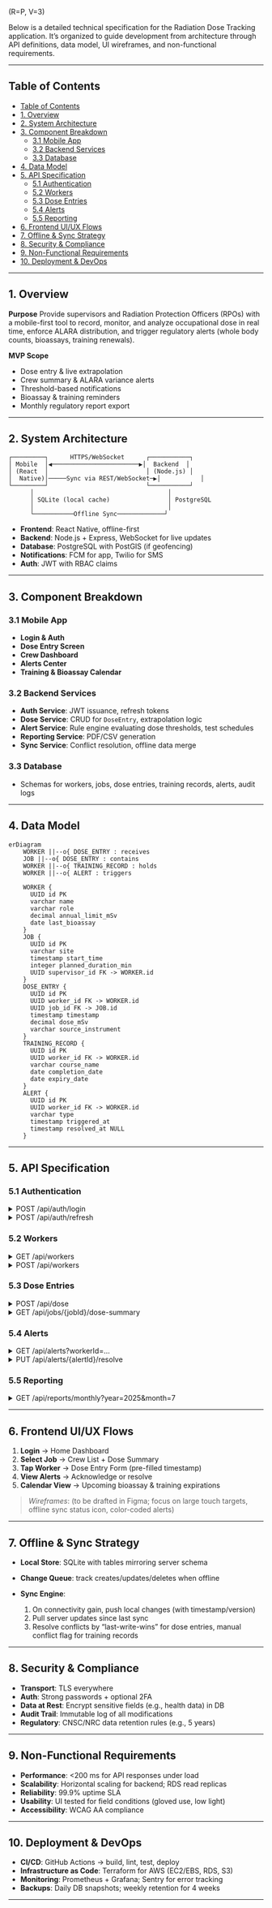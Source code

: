 (R=P, V=3)

Below is a detailed technical specification for the Radiation Dose Tracking application. It’s organized to guide development from architecture through API definitions, data model, UI wireframes, and non-functional requirements.

---

## Table of Contents

- [Table of Contents](#table-of-contents)
- [1. Overview](#1-overview)
- [2. System Architecture](#2-system-architecture)
- [3. Component Breakdown](#3-component-breakdown)
  - [3.1 Mobile App](#31-mobile-app)
  - [3.2 Backend Services](#32-backend-services)
  - [3.3 Database](#33-database)
- [4. Data Model](#4-data-model)
- [5. API Specification](#5-api-specification)
  - [5.1 Authentication](#51-authentication)
  - [5.2 Workers](#52-workers)
  - [5.3 Dose Entries](#53-dose-entries)
  - [5.4 Alerts](#54-alerts)
  - [5.5 Reporting](#55-reporting)
- [6. Frontend UI/UX Flows](#6-frontend-uiux-flows)
- [7. Offline \& Sync Strategy](#7-offline--sync-strategy)
- [8. Security \& Compliance](#8-security--compliance)
- [9. Non-Functional Requirements](#9-non-functional-requirements)
- [10. Deployment \& DevOps](#10-deployment--devops)

---

## 1. Overview

**Purpose**
Provide supervisors and Radiation Protection Officers (RPOs) with a mobile-first tool to record, monitor, and analyze occupational dose in real time, enforce ALARA distribution, and trigger regulatory alerts (whole body counts, bioassays, training renewals).

**MVP Scope**

* Dose entry & live extrapolation
* Crew summary & ALARA variance alerts
* Threshold-based notifications
* Bioassay & training reminders
* Monthly regulatory report export

---

## 2. System Architecture

```
┌─────────┐      HTTPS/WebSocket      ┌───────────┐
│ Mobile  │◀────────────────────────▶│  Backend  │
│ (React  │                           │ (Node.js) │
│  Native)│─────Sync via REST/WebSocket─▶│           │
└─────────┘                           └───────────┘
      │                                     │
      │ SQLite (local cache)                │ PostgreSQL
      │                                     │
      └───────────Offline Sync─────────────┘
```

* **Frontend**: React Native, offline-first
* **Backend**: Node.js + Express, WebSocket for live updates
* **Database**: PostgreSQL with PostGIS (if geofencing)
* **Notifications**: FCM for app, Twilio for SMS
* **Auth**: JWT with RBAC claims

---

## 3. Component Breakdown

### 3.1 Mobile App

* **Login & Auth**
* **Dose Entry Screen**
* **Crew Dashboard**
* **Alerts Center**
* **Training & Bioassay Calendar**

### 3.2 Backend Services

* **Auth Service**: JWT issuance, refresh tokens
* **Dose Service**: CRUD for `DoseEntry`, extrapolation logic
* **Alert Service**: Rule engine evaluating dose thresholds, test schedules
* **Reporting Service**: PDF/CSV generation
* **Sync Service**: Conflict resolution, offline data merge

### 3.3 Database

* Schemas for workers, jobs, dose entries, training records, alerts, audit logs

---

## 4. Data Model

```mermaid
erDiagram
    WORKER ||--o{ DOSE_ENTRY : receives
    JOB ||--o{ DOSE_ENTRY : contains
    WORKER ||--o{ TRAINING_RECORD : holds
    WORKER ||--o{ ALERT : triggers

    WORKER {
      UUID id PK
      varchar name
      varchar role
      decimal annual_limit_mSv
      date last_bioassay
    }
    JOB {
      UUID id PK
      varchar site
      timestamp start_time
      integer planned_duration_min
      UUID supervisor_id FK -> WORKER.id
    }
    DOSE_ENTRY {
      UUID id PK
      UUID worker_id FK -> WORKER.id
      UUID job_id FK -> JOB.id
      timestamp timestamp
      decimal dose_mSv
      varchar source_instrument
    }
    TRAINING_RECORD {
      UUID id PK
      UUID worker_id FK -> WORKER.id
      varchar course_name
      date completion_date
      date expiry_date
    }
    ALERT {
      UUID id PK
      UUID worker_id FK -> WORKER.id
      varchar type
      timestamp triggered_at
      timestamp resolved_at NULL
    }
```

---

## 5. API Specification

### 5.1 Authentication

<details>
<summary>POST /api/auth/login</summary>

**Request**

```json
{ "username": "string", "password": "string" }
```

**Response**

```json
{ "accessToken": "jwt", "refreshToken": "jwt" }
```

</details>

<details>
<summary>POST /api/auth/refresh</summary>

**Request**

```json
{ "refreshToken": "jwt" }
```

**Response**

```json
{ "accessToken": "jwt" }
```

</details>

### 5.2 Workers

<details>
<summary>GET /api/workers</summary>

Fetch all workers (supervisor scope).

**Response**
200 OK

```json
[{ "id":"uuid", "name":"Alice", "role":"Technician", … }]
```

</details>

<details>
<summary>POST /api/workers</summary>

Create a new worker.

**Request**

```json
{ "name":"Bob", "role":"RP Tech", "annualLimit":50.0, "lastBioassay":"2025-01-15" }
```

**Response**
201 Created with worker object

</details>

### 5.3 Dose Entries

<details>
<summary>POST /api/dose</summary>

Log a dose reading.

**Request**

```json
{ "workerId":"uuid", "jobId":"uuid", "timestamp":"ISO8601", "dose":0.25, "source":"TPOD-100" }
```

**Response**
201 Created

```json
{ "id":"uuid", … }
```

</details>

<details>
<summary>GET /api/jobs/{jobId}/dose-summary</summary>

Get live extrapolation and crew variance.

**Response**

```json
{
  "totalDose": 12.5,
  "averageDose": 2.5,
  "variance": 0.8,
  "forecastEndDose": { "min":3.0, "max":4.5, "avg":3.6 }
}
```

</details>

### 5.4 Alerts

<details>
<summary>GET /api/alerts?workerId=…</summary>

Fetch active alerts.

**Response**

```json
[{ "id":"uuid", "type":"DoseThreshold", "triggeredAt":"…", "resolvedAt":null }]
```

</details>

<details>
<summary>PUT /api/alerts/{alertId}/resolve</summary>

Mark an alert as resolved.

</details>

### 5.5 Reporting

<details>
<summary>GET /api/reports/monthly?year=2025&month=7</summary>

Generate PDF/CSV dose report.

</details>

---

## 6. Frontend UI/UX Flows

1. **Login** → Home Dashboard
2. **Select Job** → Crew List + Dose Summary
3. **Tap Worker** → Dose Entry Form (pre-filled timestamp)
4. **View Alerts** → Acknowledge or resolve
5. **Calendar View** → Upcoming bioassay & training expirations

> *Wireframes*: (to be drafted in Figma; focus on large touch targets, offline sync status icon, color-coded alerts)

---

## 7. Offline & Sync Strategy

* **Local Store**: SQLite with tables mirroring server schema
* **Change Queue**: track creates/updates/deletes when offline
* **Sync Engine**:

  1. On connectivity gain, push local changes (with timestamp/version)
  2. Pull server updates since last sync
  3. Resolve conflicts by “last-write-wins” for dose entries, manual conflict flag for training records

---

## 8. Security & Compliance

* **Transport**: TLS everywhere
* **Auth**: Strong passwords + optional 2FA
* **Data at Rest**: Encrypt sensitive fields (e.g., health data) in DB
* **Audit Trail**: Immutable log of all modifications
* **Regulatory**: CNSC/NRC data retention rules (e.g., 5 years)

---

## 9. Non-Functional Requirements

* **Performance**: <200 ms for API responses under load
* **Scalability**: Horizontal scaling for backend; RDS read replicas
* **Reliability**: 99.9% uptime SLA
* **Usability**: UI tested for field conditions (gloved use, low light)
* **Accessibility**: WCAG AA compliance

---

## 10. Deployment & DevOps

* **CI/CD**: GitHub Actions → build, lint, test, deploy
* **Infrastructure as Code**: Terraform for AWS (EC2/EBS, RDS, S3)
* **Monitoring**: Prometheus + Grafana; Sentry for error tracking
* **Backups**: Daily DB snapshots; weekly retention for 4 weeks

---


